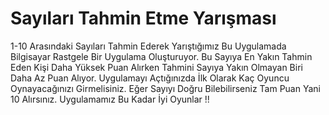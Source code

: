 # Sayıları Tahmin Etme Yarışması
1-10 Arasındaki Sayıları Tahmin Ederek Yarıştığımız Bu Uygulamada Bilgisayar Rastgele Bir Uygulama Oluşturuyor. Bu Sayıya En Yakın Tahmin Eden Kişi Daha Yüksek Puan Alırken Tahmini Sayıya Yakın Olmayan Biri Daha Az Puan Alıyor. Uygulamayı Açtığınızda İlk Olarak Kaç Oyuncu Oynayacağınızı Girmelisiniz. Eğer Sayıyı Doğru Bilebilirseniz Tam Puan Yani 10 Alırsınız. Uygulamamız Bu Kadar İyi Oyunlar !!
